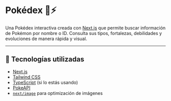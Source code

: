 # Pokédex 🧢⚡

Una Pokédex interactiva creada con [Next.js](https://nextjs.org/) que permite buscar información de Pokémon por nombre o ID. Consulta sus tipos, fortalezas, debilidades y evoluciones de manera rápida y visual.

---

## 🚀 Tecnologías utilizadas

- [Next.js](https://nextjs.org/)
- [Tailwind CSS](https://tailwindcss.com/)
- [TypeScript](https://www.typescriptlang.org/) (si lo estás usando)
- [PokeAPI](https://pokeapi.co/)
- [`next/image`](https://nextjs.org/docs/app/api-reference/components/image) para optimización de imágenes
